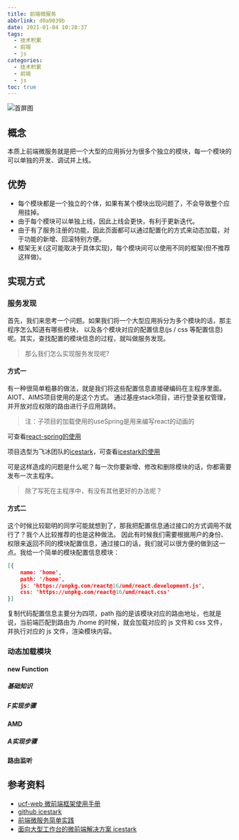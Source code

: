 ```yaml
---
title: 前端微服务
abbrlink: d0a9039b
date: 2021-01-04 10:28:37
tags:
  - 技术积累
  - 前端
  - js
categories:
  - 技术积累
  - 前端
  - js
toc: true
---
```


![首屏图](https://s3.ax1x.com/2021/01/12/sG4uY8.jpg)

<!-- more -->

## 概念

本质上前端微服务就是把一个大型的应用拆分为很多个独立的模块，每一个模块的可以单独的开发、调试并上线。

## 优势

* 每个模块都是一个独立的个体，如果有某个模块出现问题了，不会导致整个应用挂掉。
* 由于每个模块可以单独上线，因此上线会更快，有利于更新迭代。
* 由于有了服务注册的功能，因此页面都可以通过配置化的方式来动态加载，对于功能的新增、回滚特别方便。
* 框架无关(这可能取决于具体实现)，每个模块间可以使用不同的框架(但不推荐这样做)。

## 实现方式

### 服务发现

首先，我们来思考一个问题。如果我们将一个大型应用拆分为多个模块的话，那主程序怎么知道有哪些模块，
以及各个模块对应的配置信息(js / css 等配置信息)呢。其实，查找配置的模块信息的过程，就叫做服务发现。

> 那么我们怎么实现服务发现呢?

#### 方式一

有一种很简单粗暴的做法，就是我们将这些配置信息直接硬编码在主程序里面。AIOT、AIMS项目使用的是这个方式。
通过基座stack项目，进行登录鉴权管理，并开放对应权限的路由进行子应用跳转。

> 注：子项目的加载使用的useSpring是用来编写react的动画的

可查看[react-spring的使用](/archives/202101044fbd9ce8/)

项目选型为飞冰团队的[icestark](https://ice.work/docs/icestark/about)，可查看[icestark的使用](/archives/20210105b721b7cb/)

可是这样造成的问题是什么呢？每一次你要新增、修改和删除模块的话，你都需要发布一次主程序。

> 除了写死在主程序中，有没有其他更好的办法呢？

#### 方式二

这个时候比较聪明的同学可能就想到了，那我把配置信息通过接口的方式调用不就行了？我个人比较推荐的也是这种做法。
因此有时候我们需要根据用户的身份、权限来返回不同的模块配置信息，通过接口的话，我们就可以很方便的做到这一点。我给一个简单的模块配置信息模块：

```json
[{
    name: 'home',
    path: '/home',
    js: 'https://unpkg.com/react@16/umd/react.development.js',
    css: 'https://unpkg.com/react@16/umd/react.css'
}]
```

复制代码配置信息主要分为四项，path 指的是该模块对应的路由地址，也就是说，当前端匹配到路由为 /home 的时候，就会加载对应的 js 文件和 css 文件，并执行对应的 js 文件，渲染模块内容。

### 动态加载模块

#### new Function

##### 基础知识

##### F实现步骤

#### AMD

##### A实现步骤

#### 路由监听

## 参考资料

* [ucf-web 微前端框架使用手册](https://www.yuque.com/ucf-web/book)
* [github icestark](https://github.com/ice-lab/icestark)
* [前端微服务简单实践](https://juejin.cn/post/6844904088757370887)
* [面向大型工作台的微前端解决方案 icestark](https://zhuanlan.zhihu.com/p/88449415)
